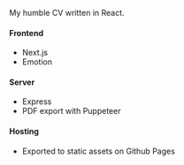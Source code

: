 My humble CV written in React.

#### Frontend
- Next.js
- Emotion

#### Server
- Express
- PDF export with Puppeteer

#### Hosting
- Exported to static assets on Github Pages
